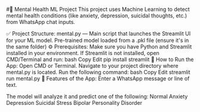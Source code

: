 #🧠 Mental Health ML Project
This project uses Machine Learning to detect mental health conditions (like anxiety, depression, suicidal thoughts, etc.) from WhatsApp chat inputs.

✅ Project Structure:
mental.py — Main script that launches the Streamlit UI for your ML model.
Pre-trained model loaded from a .pkl file (ensure it's in the same folder)
⚙️ Prerequisites:
Make sure you have Python and Streamlit installed in your environment.
If Streamlit is not installed, open CMD/Terminal and run:
bash
Copy
Edit
pip install streamlit
🚀 How to Run the App:
Open CMD or Terminal.
Navigate to your project directory where mental.py is located.
Run the following command:
bash
Copy
Edit
streamlit run mental.py
🧪 Features of the App:
Enter a WhatsApp message or line of text.

The model will analyze it and predict one of the following:
Normal
Anxiety
Depression
Suicidal
Stress
Bipolar
Personality Disorder
